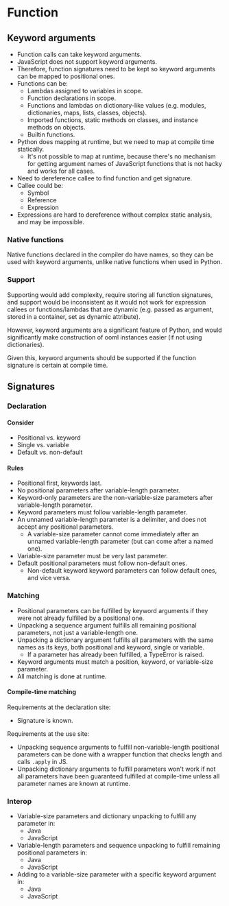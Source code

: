 # Function

## Keyword arguments

- Function calls can take keyword arguments.
- JavaScript does not support keyword arguments.
- Therefore, function signatures need to be kept so keyword arguments can be mapped to positional ones.
- Functions can be:
  - Lambdas assigned to variables in scope.
  - Function declarations in scope.
  - Functions and lambdas on dictionary-like values (e.g. modules, dictionaries, maps, lists, classes, objects).
  - Imported functions, static methods on classes, and instance methods on objects.
  - Builtin functions.
- Python does mapping at runtime, but we need to map at compile time statically.
  - It's not possible to map at runtime, because there's no mechanism for getting argument names of JavaScript functions that is not hacky and works for all cases.
- Need to dereference callee to find function and get signature.
- Callee could be:
  - Symbol
  - Reference
  - Expression
- Expressions are hard to dereference without complex static analysis, and may be impossible.

### Native functions

Native functions declared in the compiler do have names, so they can be used with keyword arguments, unlike native functions when used in Python.

### Support

Supporting would add complexity, require storing all function signatures, and support would be inconsistent as it would not work for expression callees or functions/lambdas that are dynamic (e.g. passed as argument, stored in a container, set as dynamic attribute).

However, keyword arguments are a significant feature of Python, and would significantly make construction of ooml instances easier (if not using dictionaries).

Given this, keyword arguments should be supported if the function signature is certain at compile time.

## Signatures

### Declaration

#### Consider

- Positional vs. keyword
- Single vs. variable
- Default vs. non-default

#### Rules

- Positional first, keywords last.
- No positional parameters after variable-length parameter.
- Keyword-only parameters are the non-variable-size parameters after variable-length parameter.
- Keyword parameters must follow variable-length parameter.
- An unnamed variable-length parameter is a delimiter, and does not accept any positional parameters.
  - A variable-size parameter cannot come immediately after an unnamed variable-length parameter (but can come after a named one).
- Variable-size parameter must be very last parameter.
- Default positional parameters must follow non-default ones.
  - Non-default keyword keyword parameters can follow default ones, and vice versa. 

### Matching

- Positional parameters can be fulfilled by keyword arguments if they were not already fulfilled by a positional one.
- Unpacking a sequence argument fulfills all remaining positional parameters, not just a variable-length one. 
- Unpacking a dictionary argument fulfills all parameters with the same names as its keys, both positional and keyword, single or variable.
  - If a parameter has already been fulfilled, a TypeError is raised. 
- Keyword arguments must match a position, keyword, or variable-size parameter.
- All matching is done at runtime.

#### Compile-time matching

Requirements at the declaration site:

- Signature is known.

Requirements at the use site:

- Unpacking sequence arguments to fulfill non-variable-length positional parameters can be done with a wrapper function that checks length and calls `.apply` in JS.
- Unpacking dictionary arguments to fulfill parameters won't work if not all parameters have been guaranteed fulfilled at compile-time unless all parameter names are known at runtime.

### Interop

- Variable-size parameters and dictionary unpacking to fulfill any parameter in:
  - Java
  - JavaScript
- Variable-length parameters and sequence unpacking to fulfill remaining positional parameters in:
  - Java
  - JavaScript
- Adding to a variable-size parameter with a specific keyword argument in:
  - Java
  - JavaScript
